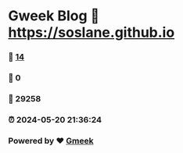 # Gweek Blog :link: https://soslane.github.io 
### :page_facing_up: [14](https://soslane.github.io/tag.html) 
### :speech_balloon: 0 
### :hibiscus: 29258 
### :alarm_clock: 2024-05-20 21:36:24 
### Powered by :heart: [Gmeek](https://github.com/Meekdai/Gmeek)
